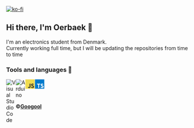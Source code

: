 <a href="https://ko-fi.com/Googol" rel="nofollow"><img src="https://camo.githubusercontent.com/cd07f1a5d90e454e7bbf69d22ebe4cdbd3a0b3dcf56ba0b6c2495a8e99c776be/68747470733a2f2f6b6f2d66692e636f6d2f696d672f676974687562627574746f6e5f736d2e737667" alt="ko-fi" data-canonical-src="https://ko-fi.com/img/githubbutton_sm.svg" style="max-width: 100%;"></a>

<h2 align="left">Hi there, I'm Oerbaek 👋</h3>
I'm an electronics student from Denmark. <br />
Currently working full time, but I will be updating the repositories from time to time <br />

<h3 align="left">Tools and languages 🚀</h3>
<img align="left" alt="Visual Studio Code" width="26px" src="https://camo.githubusercontent.com/27480c90b7f92ea1405594b9e98e151b776c0830e3bb2d80b92656c342bfdf09/68747470733a2f2f692e696d6775722e636f6d2f4c775364416c452e706e67" data-canonical-src="https://i.imgur.com/LwSdAlE.png" style="max-width: 100%;">
<img align="left" alt="Arduino" width="26px" src="https://cdn.worldvectorlogo.com/logos/arduino-1.svg" data-canonical-src="https://i.imgur.com/LwSdAlE.png" style="max-width: 100%;">
<img align="left" alt="Javascript" width="26px" src="https://raw.githubusercontent.com/devicons/devicon/master/icons/javascript/javascript-original.svg" style="max-width: 100%;">
<img align="left" alt="Typescript" width="26px" src="https://raw.githubusercontent.com/devicons/devicon/master/icons/typescript/typescript-original.svg" style="max-width: 100%;">
 <br />
  <br />
   <br />

<p dir="auto">
  <strong>©<a href="https://github.com/Googool">Googool</a>
  </strong>
</p>
